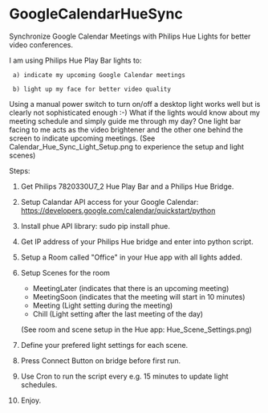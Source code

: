 # GoogleCalendarHueSync
Synchronize Google Calendar Meetings with Philips Hue Lights for better video conferences.

I am using Philips Hue Play Bar lights to: 

     a) indicate my upcoming Google Calendar meetings  
     
     b) light up my face for better video quality 
     
Using a manual power switch to turn on/off a desktop light works well but is clearly not sophisticated enough :-) 
What if the lights would know about my meeting schedule and simply guide me through my day? 
One light bar facing to me acts as the video brightener and the other one behind the screen to indicate upcoming meetings. 
(See Calendar_Hue_Sync_Light_Setup.png to experience the setup and light scenes)

Steps:
1. Get Philips 7820330U7_2 Hue Play Bar and a Philips Hue Bridge.
2. Setup Calandar API access for your Google Calendar: https://developers.google.com/calendar/quickstart/python
3. Install phue API library: sudo pip install phue.
4. Get IP address of your Philips Hue bridge and enter into python script.
5. Setup a Room called "Office" in your Hue app with all lights added.
6. Setup Scenes for the room
    - MeetingLater (indicates that there is an upcoming meeting)
    - MeetingSoon (indicates that the meeting will start in 10 minutes)
    - Meeting (Light setting during the meeting)
    - Chill (Light setting after the last meeting of the day)
    
    (See room and scene setup in the Hue app: Hue_Scene_Settings.png)
7. Define your prefered light settings for each scene.
8. Press Connect Button on bridge before first run.
9. Use Cron to run the script every e.g. 15 minutes to update light schedules.
10. Enjoy.
